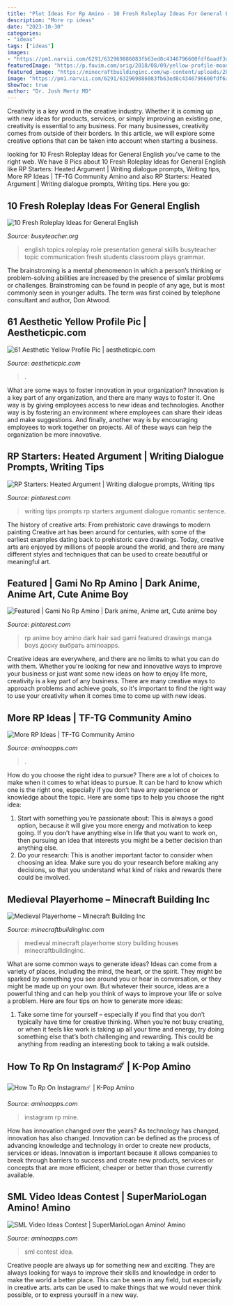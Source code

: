 ```yaml
---
title: "Plot Ideas For Rp Amino - 10 Fresh Roleplay Ideas For General English"
description: "More rp ideas"
date: "2023-10-30"
categories:
- "ideas"
tags: ["ideas"]
images:
- "https://pm1.narvii.com/6291/632969886083fb63ed8c4346796600fdf6aadf3d_hq.jpg"
featuredImage: "https://p.favim.com/orig/2018/08/09/yellow-profile-mood-flowers-Favim.com-6130061.jpg"
featured_image: "https://minecraftbuildinginc.com/wp-content/uploads/2016/01/Medieval-Playerhome-fantacy-minecraft-building-ideas-download-save-2-story-house-home-8.jpg"
image: "https://pm1.narvii.com/6291/632969886083fb63ed8c4346796600fdf6aadf3d_hq.jpg"
ShowToc: true
author: "Dr. Josh Mertz MD"
---
```



Creativity is a key word in the creative industry. Whether it is coming up with new ideas for products, services, or simply improving an existing one, creativity is essential to any business. For many businesses, creativity comes from outside of their borders. In this article, we will explore some creative options that can be taken into account when starting a business.

	

		
looking for 10 Fresh Roleplay Ideas for General English you've came to the right web. We have 8 Pics about 10 Fresh Roleplay Ideas for General English like RP Starters: Heated Argument | Writing dialogue prompts, Writing tips, More RP Ideas | TF-TG Community Amino and also RP Starters: Heated Argument | Writing dialogue prompts, Writing tips. Here you go:
		
    
## 10 Fresh Roleplay Ideas For General English

<img loading=lazy src="http://busyteacher.org/uploads/posts/2016-10/1477324118_ropl.jpg" onerror="this.onerror=null;this.src='https://tse4.mm.bing.net/th?id=OIP.tfwVYieeZJbCl18jNbcw1AHaD4&amp;pid=15.1';" alt="10 Fresh Roleplay Ideas for General English">

_Source: busyteacher.org_

>english topics roleplay role presentation general skills busyteacher topic communication fresh students classroom plays grammar. 

	

The brainstroming is a mental phenomenon in which a person’s thinking or problem-solving abilities are increased by the presence of similar problems or challenges. Brainstroming can be found in people of any age, but is most commonly seen in younger adults. The term was first coined by telephone consultant and author, Don Atwood.

    
## 61 Aesthetic Yellow Profile Pic | Aestheticpic.com

<img loading=lazy src="https://p.favim.com/orig/2018/08/09/yellow-profile-mood-flowers-Favim.com-6130061.jpg" onerror="this.onerror=null;this.src='https://tse1.mm.bing.net/th?id=OIP.tPA8wcJy-im3d30pAptwCgHaNK&amp;pid=15.1';" alt="61 Aesthetic Yellow Profile Pic | aestheticpic.com">

_Source: aestheticpic.com_

>. 

	

What are some ways to foster innovation in your organization?
Innovation is a key part of any organization, and there are many ways to foster it. One way is by giving employees access to new ideas and technologies. Another way is by fostering an environment where employees can share their ideas and make suggestions. And finally, another way is by encouraging employees to work together on projects. All of these ways can help the organization be more innovative.

    
## RP Starters: Heated Argument | Writing Dialogue Prompts, Writing Tips

<img loading=lazy src="https://i.pinimg.com/originals/a2/59/56/a259567b96f52a799a12127d1d4f94ba.jpg" onerror="this.onerror=null;this.src='https://tse3.mm.bing.net/th?id=OIP.-lJp91UjopFd0GvOAqnnlwHaLJ&amp;pid=15.1';" alt="RP Starters: Heated Argument | Writing dialogue prompts, Writing tips">

_Source: pinterest.com_

>writing tips prompts rp starters argument dialogue romantic sentence. 

	

The history of creative arts: From prehistoric cave drawings to modern painting
Creative art has been around for centuries, with some of the earliest examples dating back to prehistoric cave drawings. Today, creative arts are enjoyed by millions of people around the world, and there are many different styles and techniques that can be used to create beautiful or meaningful art.

    
## Featured | Gami No Rp Amino | Dark Anime, Anime Art, Cute Anime Boy

<img loading=lazy src="https://i.pinimg.com/736x/10/99/51/10995125b4aa00be2ba5a36b6ac773b9.jpg" onerror="this.onerror=null;this.src='https://tse3.mm.bing.net/th?id=OIP.h-apsIiKivfR9MQA1vzNbwAAAA&amp;pid=15.1';" alt="Featured | Gami No Rp Amino | Dark anime, Anime art, Cute anime boy">

_Source: pinterest.com_

>rp anime boy amino dark hair sad gami featured drawings manga boys доску выбрать aminoapps. 

	

Creative ideas are everywhere, and there are no limits to what you can do with them. Whether you're looking for new and innovative ways to improve your business or just want some new ideas on how to enjoy life more, creativity is a key part of any business. There are many creative ways to approach problems and achieve goals, so it's important to find the right way to use your creativity when it comes time to come up with new ideas.

    
## More RP Ideas | TF-TG Community Amino

<img loading=lazy src="https://pm1.narvii.com/7626/50f3d60d5ef40d26b4eb389931a98baaac677363r1-1024-1024v2_hq.jpg" onerror="this.onerror=null;this.src='https://tse3.mm.bing.net/th?id=OIP.lU8Y5LM2IOJAJBO9aRRqRgHaHa&amp;pid=15.1';" alt="More RP Ideas | TF-TG Community Amino">

_Source: aminoapps.com_

>. 

	

How do you choose the right idea to pursue?
There are a lot of choices to make when it comes to what ideas to pursue. It can be hard to know which one is the right one, especially if you don’t have any experience or knowledge about the topic. Here are some tips to help you choose the right idea: 
1. Start with something you’re passionate about: This is always a good option, because it will give you more energy and motivation to keep going. If you don’t have anything else in life that you want to work on, then pursuing an idea that interests you might be a better decision than anything else. 
2. Do your research: This is another important factor to consider when choosing an idea. Make sure you do your research before making any decisions, so that you understand what kind of risks and rewards there could be involved. 

    
## Medieval Playerhome – Minecraft Building Inc

<img loading=lazy src="https://minecraftbuildinginc.com/wp-content/uploads/2016/01/Medieval-Playerhome-fantacy-minecraft-building-ideas-download-save-2-story-house-home-8.jpg" onerror="this.onerror=null;this.src='https://tse4.mm.bing.net/th?id=OIP.by1RfgxJDHk6BY9lxdiq0AHaD6&amp;pid=15.1';" alt="Medieval Playerhome – Minecraft Building Inc">

_Source: minecraftbuildinginc.com_

>medieval minecraft playerhome story building houses minecraftbuildinginc. 

	

What are some common ways to generate ideas?
Ideas can come from a variety of places, including the mind, the heart, or the spirit. They might be sparked by something you see around you or hear in conversation, or they might be made up on your own. But whatever their source, ideas are a powerful thing and can help you think of ways to improve your life or solve a problem. Here are four tips on how to generate more ideas: 
1. Take some time for yourself – especially if you find that you don’t typically have time for creative thinking. When you’re not busy creating, or when it feels like work is taking up all your time and energy, try doing something else that’s both challenging and rewarding. This could be anything from reading an interesting book to taking a walk outside. 

    
## How To Rp On Instagram☄️ | K-Pop Amino

<img loading=lazy src="https://pm1.narvii.com/6291/632969886083fb63ed8c4346796600fdf6aadf3d_hq.jpg" onerror="this.onerror=null;this.src='https://tse1.mm.bing.net/th?id=OIP.GGlqvC980dE7Gsc6N0ZnXgHaMt&amp;pid=15.1';" alt="How To Rp On Instagram☄️ | K-Pop Amino">

_Source: aminoapps.com_

>instagram rp mine. 

	

How has innovation changed over the years?
As technology has changed, innovation has also changed. Innovation can be defined as the process of advancing knowledge and technology in order to create new products, services or ideas. Innovation is important because it allows companies to break through barriers to success and create new products, services or concepts that are more efficient, cheaper or better than those currently available.

    
## SML Video Ideas Contest | SuperMarioLogan Amino! Amino

<img loading=lazy src="https://pm1.narvii.com/7395/6468d8f9d49a25ee882b47559d4483f2c7618d3ar1-557-1024v2_hq.jpg" onerror="this.onerror=null;this.src='https://tse1.mm.bing.net/th?id=OIP.aCjj-j1C9bHBwODx5z2B2wHaNn&amp;pid=15.1';" alt="SML Video Ideas Contest | SuperMarioLogan Amino! Amino">

_Source: aminoapps.com_

>sml contest idea. 

	

Creative people are always up for something new and exciting. They are always looking for ways to improve their skills and knowledge in order to make the world a better place. This can be seen in any field, but especially in creative arts. arts can be used to make things that we would never think possible, or to express yourself in a new way.

